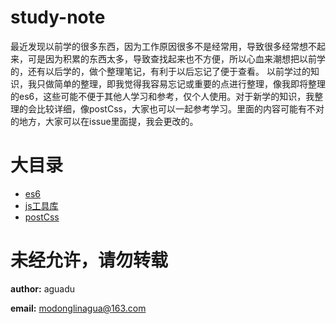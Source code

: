 # study-note

最近发现以前学的很多东西，因为工作原因很多不是经常用，导致很多经常想不起来，可是因为积累的东西太多，导致查找起来也不方便，所以心血来潮想把以前学的，还有以后学的，做个整理笔记，有利于以后忘记了便于查看。
以前学过的知识，我只做简单的整理，即我觉得我容易忘记或重要的点进行整理，像我即将整理的es6，这些可能不便于其他人学习和参考，仅个人使用。对于新学的知识，我整理的会比较详细，像postCss，大家也可以一起参考学习。里面的内容可能有不对的地方，大家可以在issue里面提，我会更改的。


# 大目录

* [es6](/es6/README.md)
* [js工具库](/js工具库/README.md)
* [postCss](/postCss/README.md)



# 未经允许，请勿转载

**author:** aguadu

**email:** modonglinagua@163.com